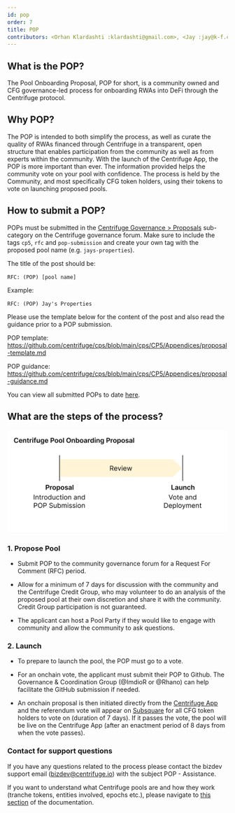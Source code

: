 ```yaml
---
id: pop
order: 7
title: POP
contributors: <Orhan Klardashti :klardashti@gmail.com>, <Jay :jay@k-f.co>
---
```


## What is the POP?

The Pool Onboarding Proposal, POP for short, is a community owned and CFG governance-led process for onboarding RWAs into DeFi through the Centrifuge protocol.

## Why POP?

The POP is intended to both simplify the process, as well as curate the quality of RWAs financed through Centrifuge in a transparent, open structure that enables participation from the community as well as from experts within the community. With the launch of the Centrifuge App, the POP is more important than ever. The information provided helps the community vote on your pool with confidence. The process is held by the Community, and most specifically CFG token holders, using their tokens to vote on launching proposed pools.

## How to submit a POP?

POPs must be submitted in the [Centrifuge Governance > Proposals](https://gov.centrifuge.io/c/cfg-governance/chain-governance/18) sub-category on the Centrifuge governance forum. Make sure to include the tags `cp5`, `rfc` and  `pop-submission` and create your own tag with the proposed pool name (e.g. `jays-properties`). 

The title of the post should be:
```
RFC: (POP) [pool name]
```
Example: 
```
RFC: (POP) Jay's Properties
```
Please use the template below for the content of the post and also read the guidance prior to a POP submission.

POP template: https://github.com/centrifuge/cps/blob/main/cps/CP5/Appendices/proposal-template.md

POP guidance: https://github.com/centrifuge/cps/blob/main/cps/CP5/Appendices/proposal-guidance.md

You can view all submitted POPs to date [here](https://gov.centrifuge.io/tag/pop-submission).

## What are the steps of the process?
![](./images/popv3.png#width=65%;)
### 1. Propose Pool

- Submit POP to the community governance forum for a Request For Comment (RFC) period.

- Allow for a minimum of 7 days for discussion with the community and the Centrifuge Credit Group, who may volunteer to do an analysis of the proposed pool at their own discretion and share it with the community. Credit Group participation is not guaranteed.

- The applicant can host a Pool Party if they would like to engage with community and allow the community to ask questions.

### 2. Launch

- To prepare to launch the pool, the POP must go to a vote.

- For an onchain vote, the applicant must submit their POP to Github. The Governance & Coordination Group (@ImdioR or @Rhano) can help facilitate the GitHub submission if needed.

- An onchain proposal is then initiated directly from the [Centrifuge App](https://app.centrifuge.io/) and the referendum vote will appear on [Subsquare](https://centrifuge.subsquare.io/democracy/referenda) for all CFG token holders to vote on (duration of 7 days). If it passes the vote, the pool will be live on the Centrifuge App (after an enactment period of 8 days from when the vote passes).

### Contact for support questions 
If you have any questions related to the process please contact the bizdev support email (bizdev@centrifuge.io) with the subject POP - Assistance.

If you want to understand what Centrifuge pools are and how they work (tranche tokens, entities involved, epochs etc.), please navigate to [this section](https://docs.centrifuge.io/learn/terms/) of the documentation.
